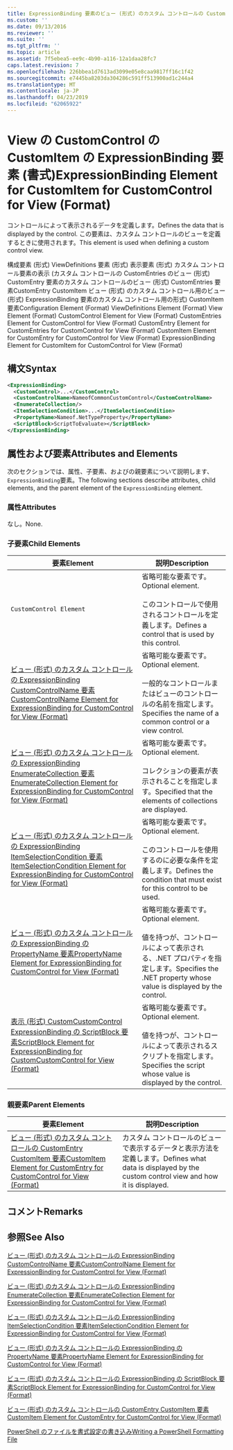 ```yaml
---
title: ExpressionBinding 要素のビュー (形式) のカスタム コントロールの CustomItem |Microsoft Docs
ms.custom: ''
ms.date: 09/13/2016
ms.reviewer: ''
ms.suite: ''
ms.tgt_pltfrm: ''
ms.topic: article
ms.assetid: 7f5ebea5-ee9c-4b90-a116-12a1daa28fc7
caps.latest.revision: 7
ms.openlocfilehash: 226bbea1d7613ad3099e05e8caa9817ff16c1f42
ms.sourcegitcommit: e7445ba8203da304286c591ff513900ad1c244a4
ms.translationtype: MT
ms.contentlocale: ja-JP
ms.lasthandoff: 04/23/2019
ms.locfileid: "62065922"
---
```

# <a name="expressionbinding-element-for-customitem-for-customcontrol-for-view-format"></a><span data-ttu-id="97e3a-102">View の CustomControl の CustomItem の ExpressionBinding 要素 (書式)</span><span class="sxs-lookup"><span data-stu-id="97e3a-102">ExpressionBinding Element for CustomItem for CustomControl for View (Format)</span></span>

<span data-ttu-id="97e3a-103">コントロールによって表示されるデータを定義します。</span><span class="sxs-lookup"><span data-stu-id="97e3a-103">Defines the data that is displayed by the control.</span></span> <span data-ttu-id="97e3a-104">この要素は、カスタム コントロールのビューを定義するときに使用されます。</span><span class="sxs-lookup"><span data-stu-id="97e3a-104">This element is used when defining a custom control view.</span></span>

<span data-ttu-id="97e3a-105">構成要素 (形式) ViewDefinitions 要素 (形式) 表示要素 (形式) カスタム コントロール要素の表示 (カスタム コントロールの CustomEntries のビュー (形式) CustomEntry 要素のカスタム コントロールのビュー (形式) CustomEntries 要素CustomEntry CustomItem ビュー (形式) のカスタム コントロール用のビュー (形式) ExpressionBinding 要素のカスタム コントロール用の形式) CustomItem 要素</span><span class="sxs-lookup"><span data-stu-id="97e3a-105">Configuration Element (Format) ViewDefinitions Element (Format) View Element (Format) CustomControl Element for View (Format) CustomEntries Element for CustomControl for View (Format) CustomEntry Element for CustomEntries for CustomControl for View (Format) CustomItem Element for CustomEntry for CustomControl for View (Format) ExpressionBinding Element for CustomItem for CustomControl for View (Format)</span></span>

## <a name="syntax"></a><span data-ttu-id="97e3a-106">構文</span><span class="sxs-lookup"><span data-stu-id="97e3a-106">Syntax</span></span>

```xml
<ExpressionBinding>
  <CustomControl>...</CustomControl>
  <CustomControlName>NameofCommonCustomControl</CustomControlName>
  <EnumerateCollection/>
  <ItemSelectionCondition>...</ItemSelectionCondition>
  <PropertyName>Nameof.NetTypeProperty</PropertyName>
  <ScriptBlock>ScriptToEvaluate></ScriptBlock>
</ExpressionBinding>
```

## <a name="attributes-and-elements"></a><span data-ttu-id="97e3a-107">属性および要素</span><span class="sxs-lookup"><span data-stu-id="97e3a-107">Attributes and Elements</span></span>

<span data-ttu-id="97e3a-108">次のセクションでは、属性、子要素、およびの親要素について説明します、`ExpressionBinding`要素。</span><span class="sxs-lookup"><span data-stu-id="97e3a-108">The following sections describe attributes, child elements, and the parent element of the `ExpressionBinding` element.</span></span>

### <a name="attributes"></a><span data-ttu-id="97e3a-109">属性</span><span class="sxs-lookup"><span data-stu-id="97e3a-109">Attributes</span></span>

<span data-ttu-id="97e3a-110">なし。</span><span class="sxs-lookup"><span data-stu-id="97e3a-110">None.</span></span>

### <a name="child-elements"></a><span data-ttu-id="97e3a-111">子要素</span><span class="sxs-lookup"><span data-stu-id="97e3a-111">Child Elements</span></span>

|<span data-ttu-id="97e3a-112">要素</span><span class="sxs-lookup"><span data-stu-id="97e3a-112">Element</span></span>|<span data-ttu-id="97e3a-113">説明</span><span class="sxs-lookup"><span data-stu-id="97e3a-113">Description</span></span>|
|-------------|-----------------|
|`CustomControl Element`|<span data-ttu-id="97e3a-114">省略可能な要素です。</span><span class="sxs-lookup"><span data-stu-id="97e3a-114">Optional element.</span></span><br /><br /> <span data-ttu-id="97e3a-115">このコントロールで使用されるコントロールを定義します。</span><span class="sxs-lookup"><span data-stu-id="97e3a-115">Defines a control that is used by this control.</span></span>|
|[<span data-ttu-id="97e3a-116">ビュー (形式) のカスタム コントロールの ExpressionBinding CustomControlName 要素</span><span class="sxs-lookup"><span data-stu-id="97e3a-116">CustomControlName Element for ExpressionBinding for CustomControl for View (Format)</span></span>](./customcontrolname-element-for-expressionbinding-for-customcontrol-for-view-format.md)|<span data-ttu-id="97e3a-117">省略可能な要素です。</span><span class="sxs-lookup"><span data-stu-id="97e3a-117">Optional element.</span></span><br /><br /> <span data-ttu-id="97e3a-118">一般的なコントロールまたはビューのコントロールの名前を指定します。</span><span class="sxs-lookup"><span data-stu-id="97e3a-118">Specifies the name of a common control or a view control.</span></span>|
|[<span data-ttu-id="97e3a-119">ビュー (形式) のカスタム コントロールの ExpressionBinding EnumerateCollection 要素</span><span class="sxs-lookup"><span data-stu-id="97e3a-119">EnumerateCollection Element for ExpressionBinding for CustomControl for View (Format)</span></span>](./enumeratecollection-element-for-expressionbinding-for-customcontrol-for-view-format.md)|<span data-ttu-id="97e3a-120">省略可能な要素です。</span><span class="sxs-lookup"><span data-stu-id="97e3a-120">Optional element.</span></span><br /><br /> <span data-ttu-id="97e3a-121">コレクションの要素が表示されることを指定します。</span><span class="sxs-lookup"><span data-stu-id="97e3a-121">Specified that the elements of collections are displayed.</span></span>|
|[<span data-ttu-id="97e3a-122">ビュー (形式) のカスタム コントロールの ExpressionBinding ItemSelectionCondition 要素</span><span class="sxs-lookup"><span data-stu-id="97e3a-122">ItemSelectionCondition Element for ExpressionBinding for CustomControl for View (Format)</span></span>](./itemselectioncondition-element-for-expressionbinding-for-customcontrol-format.md)|<span data-ttu-id="97e3a-123">省略可能な要素です。</span><span class="sxs-lookup"><span data-stu-id="97e3a-123">Optional element.</span></span><br /><br /> <span data-ttu-id="97e3a-124">このコントロールを使用するのに必要な条件を定義します。</span><span class="sxs-lookup"><span data-stu-id="97e3a-124">Defines the condition that must exist for this control to be used.</span></span>|
|[<span data-ttu-id="97e3a-125">ビュー (形式) のカスタム コントロールの ExpressionBinding の PropertyName 要素</span><span class="sxs-lookup"><span data-stu-id="97e3a-125">PropertyName Element for ExpressionBinding for CustomControl for View (Format)</span></span>](./propertyname-element-for-expressionbinding-for-customcontrol-for-view-format.md)|<span data-ttu-id="97e3a-126">省略可能な要素です。</span><span class="sxs-lookup"><span data-stu-id="97e3a-126">Optional element.</span></span><br /><br /> <span data-ttu-id="97e3a-127">値を持つが、コントロールによって表示される、.NET プロパティを指定します。</span><span class="sxs-lookup"><span data-stu-id="97e3a-127">Specifies the .NET property whose value is displayed by the control.</span></span>|
|[<span data-ttu-id="97e3a-128">表示 (形式) CustomCustomControl ExpressionBinding の ScriptBlock 要素</span><span class="sxs-lookup"><span data-stu-id="97e3a-128">ScriptBlock Element for ExpressionBinding for CustomCustomControl for View (Format)</span></span>](./scriptblock-element-for-expressionbinding-for-customcontrol-for-view-format.md)|<span data-ttu-id="97e3a-129">省略可能な要素です。</span><span class="sxs-lookup"><span data-stu-id="97e3a-129">Optional element.</span></span><br /><br /> <span data-ttu-id="97e3a-130">値を持つが、コントロールによって表示されるスクリプトを指定します。</span><span class="sxs-lookup"><span data-stu-id="97e3a-130">Specifies the script whose value is displayed by the control.</span></span>|

### <a name="parent-elements"></a><span data-ttu-id="97e3a-131">親要素</span><span class="sxs-lookup"><span data-stu-id="97e3a-131">Parent Elements</span></span>

|<span data-ttu-id="97e3a-132">要素</span><span class="sxs-lookup"><span data-stu-id="97e3a-132">Element</span></span>|<span data-ttu-id="97e3a-133">説明</span><span class="sxs-lookup"><span data-stu-id="97e3a-133">Description</span></span>|
|-------------|-----------------|
|[<span data-ttu-id="97e3a-134">ビュー (形式) のカスタム コントロールの CustomEntry CustomItem 要素</span><span class="sxs-lookup"><span data-stu-id="97e3a-134">CustomItem Element for CustomEntry for CustomControl for View (Format)</span></span>](./customitem-element-for-customentry-for-customcontrol-for-view-format.md)|<span data-ttu-id="97e3a-135">カスタム コントロールのビューで表示するデータと表示方法を定義します。</span><span class="sxs-lookup"><span data-stu-id="97e3a-135">Defines what data is displayed by the custom control view and how it is displayed.</span></span>|

## <a name="remarks"></a><span data-ttu-id="97e3a-136">コメント</span><span class="sxs-lookup"><span data-stu-id="97e3a-136">Remarks</span></span>

## <a name="see-also"></a><span data-ttu-id="97e3a-137">参照</span><span class="sxs-lookup"><span data-stu-id="97e3a-137">See Also</span></span>

[<span data-ttu-id="97e3a-138">ビュー (形式) のカスタム コントロールの ExpressionBinding CustomControlName 要素</span><span class="sxs-lookup"><span data-stu-id="97e3a-138">CustomControlName Element for ExpressionBinding for CustomControl for View (Format)</span></span>](./customcontrolname-element-for-expressionbinding-for-customcontrol-for-view-format.md)

[<span data-ttu-id="97e3a-139">ビュー (形式) のカスタム コントロールの ExpressionBinding EnumerateCollection 要素</span><span class="sxs-lookup"><span data-stu-id="97e3a-139">EnumerateCollection Element for ExpressionBinding for CustomControl for View (Format)</span></span>](./enumeratecollection-element-for-expressionbinding-for-customcontrol-for-view-format.md)

[<span data-ttu-id="97e3a-140">ビュー (形式) のカスタム コントロールの ExpressionBinding ItemSelectionCondition 要素</span><span class="sxs-lookup"><span data-stu-id="97e3a-140">ItemSelectionCondition Element for ExpressionBinding for CustomControl for View (Format)</span></span>](./itemselectioncondition-element-for-expressionbinding-for-customcontrol-format.md)

[<span data-ttu-id="97e3a-141">ビュー (形式) のカスタム コントロールの ExpressionBinding の PropertyName 要素</span><span class="sxs-lookup"><span data-stu-id="97e3a-141">PropertyName Element for ExpressionBinding for CustomControl for View (Format)</span></span>](./propertyname-element-for-expressionbinding-for-customcontrol-for-view-format.md)

[<span data-ttu-id="97e3a-142">ビュー (形式) のカスタム コントロールの ExpressionBinding の ScriptBlock 要素</span><span class="sxs-lookup"><span data-stu-id="97e3a-142">ScriptBlock Element for ExpressionBinding for CustomControl for View (Format)</span></span>](./scriptblock-element-for-expressionbinding-for-customcontrol-for-view-format.md)

[<span data-ttu-id="97e3a-143">ビュー (形式) のカスタム コントロールの CustomEntry CustomItem 要素</span><span class="sxs-lookup"><span data-stu-id="97e3a-143">CustomItem Element for CustomEntry for CustomControl for View (Format)</span></span>](./customitem-element-for-customentry-for-customcontrol-for-view-format.md)

[<span data-ttu-id="97e3a-144">PowerShell のファイルを書式設定の書き込み</span><span class="sxs-lookup"><span data-stu-id="97e3a-144">Writing a PowerShell Formatting File</span></span>](./writing-a-powershell-formatting-file.md)
